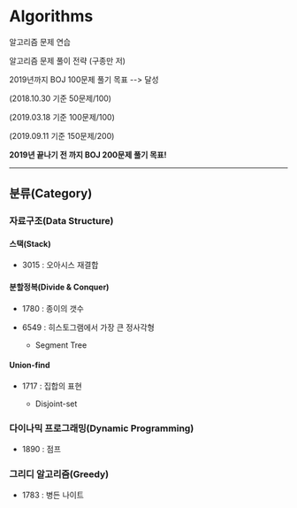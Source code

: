 # Algorithms
알고리즘 문제 연습

알고리즘 문제 풀이 전략 (구종만 저)


2019년까지 BOJ 100문제 풀기 목표 --> 달성

(2018.10.30 기준 50문제/100)

(2019.03.18 기준 100문제/100)

(2019.09.11 기준 150문제/200)

<b>2019년 끝나기 전 까지 BOJ 200문제 풀기 목표!</b>

---


## 분류(Category)

### 자료구조(Data Structure)

#### 스택(Stack)

  -  3015 : 오아시스 재결합

#### 분할정복(Divide & Conquer)

  -  1780 : 종이의 갯수

  -  6549 : 히스토그램에서 가장 큰 정사각형
  
      - Segment Tree

#### Union-find

  -  1717 : 집합의 표현
  
      - Disjoint-set
      
### 다이나믹 프로그래밍(Dynamic Programming)

  -  1890 : 점프
 
### 그리디 알고리즘(Greedy)

  -  1783 : 병든 나이트
